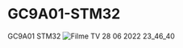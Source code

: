 # GC9A01-STM32
GC9A01 STM32
![Filme   TV 28 06 2022 23_46_40](https://user-images.githubusercontent.com/31142397/196008632-9d53fd0b-ee22-4842-8215-1ffdb4d53c7f.jpg)
